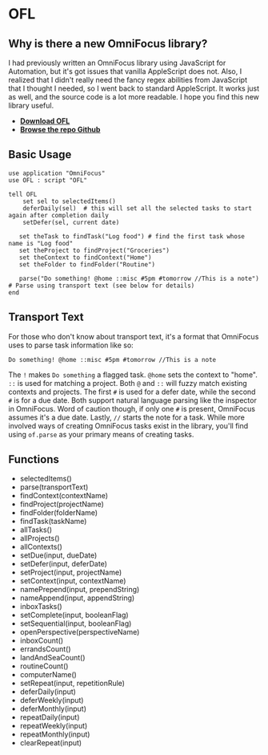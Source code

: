 # OFL

## Why is there a new OmniFocus library?

I had previously written an OmniFocus library using JavaScript for Automation, but it's got issues that vanilla AppleScript does not. Also, I realized that I didn't really need the fancy regex abilities from JavaScript that I thought I needed, so I went back to standard AppleScript. It works just as well, and the source code is a lot more readable. I hope you find this new library useful.

- **[Download OFL](https://github.com/brandonpittman/OmniFocus/blob/master/OFL.scpt?raw=true)**
- **[Browse the repo Github](https://github.com/brandonpittman/OmniFocus)**

## Basic Usage

~~~applescript
use application "OmniFocus"
use OFL : script "OFL"

tell OFL
    set sel to selectedItems()
    deferDaily(sel)  # this will set all the selected tasks to start again after completion daily
    setDefer(sel, current date)

   set theTask to findTask("Log food") # find the first task whose name is "Log food"
   set theProject to findProject("Groceries")
   set theContext to findContext("Home")
   set theFolder to findFolder("Routine")

   parse("Do something! @home ::misc #5pm #tomorrow //This is a note") # Parse using transport text (see below for details)
end
~~~

## Transport Text

For those who don't know about transport text, it's a format that OmniFocus uses to parse task information like so:

`Do something! @home ::misc #5pm #tomorrow //This is a note`

The `!` makes `Do something` a flagged task. `@home` sets the context to "home". `::` is used for matching a project. Both `@` and `::` will fuzzy match existing contexts and projects. The first `#` is used for a defer date, while the second `#` is for a due date. Both support natural language parsing like the inspector in OmniFocus. Word of caution though, if only one `#` is present, OmniFocus assumes it's a due date. Lastly, `//` starts the note for a task. While more involved ways of creating OmniFocus tasks exist in the library, you'll find using `of.parse` as your primary means of creating tasks.

## Functions

- selectedItems()
- parse(transportText)
- findContext(contextName)
- findProject(projectName)
- findFolder(folderName)
- findTask(taskName)
- allTasks()
- allProjects()
- allContexts()
- setDue(input, dueDate)
- setDefer(input, deferDate)
- setProject(input, projectName)
- setContext(input, contextName)
- namePrepend(input, prependString)
- nameAppend(input, appendString)
- inboxTasks()
- setComplete(input, booleanFlag)
- setSequential(input, booleanFlag)
- openPerspective(perspectiveName)
- inboxCount()
- errandsCount()
- landAndSeaCount()
- routineCount()
- computerName()
- setRepeat(input, repetitionRule)
- deferDaily(input)
- deferWeekly(input)
- deferMonthly(input)
- repeatDaily(input)
- repeatWeekly(input)
- repeatMonthly(input)
- clearRepeat(input)

